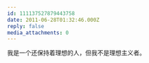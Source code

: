 ```yaml
---
id: 111137527879443758
date: 2011-06-28T01:32:46.000Z
reply: false
media_attachments: 0
---
```


我是一个还保持着理想的人，但我不是理想主义者。

